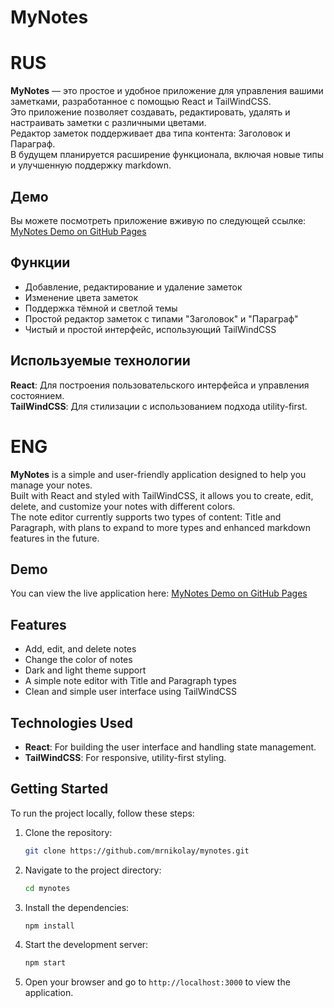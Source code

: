 # MyNotes

# RUS
**MyNotes** — это простое и удобное приложение для управления вашими заметками, разработанное с помощью React и TailWindCSS.  
Это приложение позволяет создавать, редактировать, удалять и настраивать заметки с различными цветами.  
Редактор заметок поддерживает два типа контента: Заголовок и Параграф.  
В будущем планируется расширение функционала, включая новые типы и улучшенную поддержку markdown.

## Демо
Вы можете посмотреть приложение вживую по следующей ссылке: [MyNotes Demo on GitHub Pages](https://mrnikolay.github.io/MyNotes)

## Функции
- Добавление, редактирование и удаление заметок  
- Изменение цвета заметок  
- Поддержка тёмной и светлой темы  
- Простой редактор заметок с типами "Заголовок" и "Параграф"  
- Чистый и простой интерфейс, использующий TailWindCSS

## Используемые технологии
**React**: Для построения пользовательского интерфейса и управления состоянием.  
**TailWindCSS**: Для стилизации с использованием подхода utility-first.


# ENG
**MyNotes** is a simple and user-friendly application designed to help you manage your notes.  
Built with React and styled with TailWindCSS, it allows you to create, edit, delete, and customize your notes with different colors.  
The note editor currently supports two types of content: Title and Paragraph, with plans to expand to more types and enhanced markdown features in the future.  

## Demo
You can view the live application here: [MyNotes Demo on GitHub Pages](https://mrnikolay.github.io/MyNotes)

## Features
- Add, edit, and delete notes  
- Change the color of notes  
- Dark and light theme support  
- A simple note editor with Title and Paragraph types  
- Clean and simple user interface using TailWindCSS

## Technologies Used
- **React**: For building the user interface and handling state management.  
- **TailWindCSS**: For responsive, utility-first styling.


## Getting Started
To run the project locally, follow these steps:

1. Clone the repository:
   ```bash
   git clone https://github.com/mrnikolay/mynotes.git
   ```

2. Navigate to the project directory:
   ```bash
   cd mynotes
   ```

3. Install the dependencies:
   ```bash
   npm install
   ```

4. Start the development server:
   ```bash
   npm start
   ```

5. Open your browser and go to `http://localhost:3000` to view the application.
